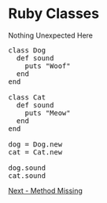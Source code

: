 # Ruby Classes
Nothing Unexpected Here

<pre>
class Dog
  def sound
    puts "Woof"
  end
end

class Cat
  def sound
    puts "Meow"
  end
end

dog = Dog.new
cat = Cat.new

dog.sound
cat.sound
</pre>

[Next - Method Missing](https://github.com/Ken-Richard/mu-ruby-intro/blob/master/method-missing.md)